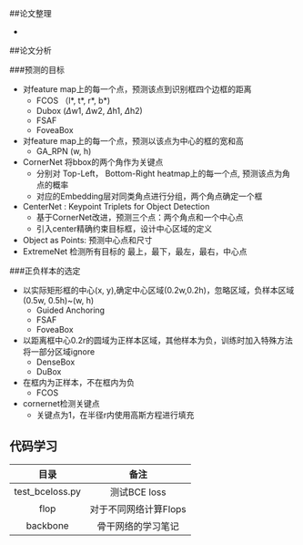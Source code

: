 ##论文整理

- 



##论文分析

###预测的目标

- 对feature map上的每一个点，预测该点到识别框四个边框的距离
  - FCOS （l\*, t\*, r\*, b\*)
  - Dubox ($\Delta$w1,  $\Delta$w2, $\Delta$h1, $\Delta$h2)
  - FSAF
  - FoveaBox
- 对feature map上的每一个点，预测以该点为中心的框的宽和高
  - GA_RPN (w, h)
- CornerNet 将bbox的两个角作为关键点
  - 分别对 Top-Left， Bottom-Right heatmap上的每一个点, 预测该点为角点的概率
  - 对应的Embedding层对同类角点进行分组，两个角点确定一个框
- CenterNet : Keypoint Triplets for Object Detection
  - 基于CornerNet改进，预测三个点：两个角点和一个中心点
  - 引入center精确约束目标框，设计中心区域的定义
- Object as Points: 预测中心点和尺寸
- ExtremeNet 检测所有目标的 最上，最下，最左，最右，中心点

###正负样本的选定

- 以实际矩形框的中心(x, y),确定中心区域(0.2w,0.2h)，忽略区域，负样本区域(0.5w, 0.5h)~(w, h)
  - Guided Anchoring
  - FSAF
  - FoveaBox
- 以距离框中心0.2r的圆域为正样本区域，其他样本为负，训练时加入特殊方法将一部分区域ignore
  - DenseBox
  - DuBox
- 在框内为正样本，不在框内为负
  - FCOS
- cornernet检测关键点
  - 关键点为1，在半径r内使用高斯方程进行填充



## 代码学习

|      目录       |         备注          |
| :-------------: | :-------------------: |
| test_bceloss.py |     测试BCE loss      |
|      flop       | 对于不同网络计算Flops |
|    backbone     |  骨干网络的学习笔记   |


